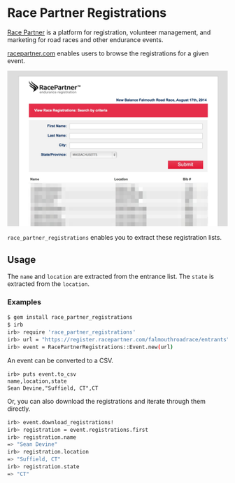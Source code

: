 # Race Partner Registrations

[Race Partner](http://www.racepartner.com) is a platform for registration, volunteer management, and marketing for road races and other endurance events.

[racepartner.com](http://www.racepartner.com) enables users to browse the registrations for a given event.

![Race Partner Entrance List Screen Shot](./assets/images/entrance_list.jpg?raw=true)

`race_partner_registrations` enables you to extract these registration lists.

## Usage

The `name` and `location` are extracted from the entrance list. The `state` is extracted from the `location`.

### Examples

```bash
$ gem install race_partner_registrations
$ irb
irb> require 'race_partner_registrations'
irb> url = "https://register.racepartner.com/falmouthroadrace/entrants"
irb> event = RacePartnerRegistrations::Event.new(url)
```

An event can be converted to a CSV.
```
irb> puts event.to_csv
name,location,state
Sean Devine,"Suffield, CT",CT
```

Or, you can also download the registrations and iterate through them directly.

```bash
irb> event.download_registrations!
irb> registration = event.registrations.first
irb> registration.name
=> "Sean Devine"
irb> registration.location
=> "Suffield, CT"
irb> registration.state
=> "CT"
```
